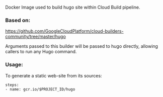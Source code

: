 Docker Image used to build hugo site within Cloud Build pipeline.

### Based on:
https://github.com/GoogleCloudPlatform/cloud-builders-community/tree/master/hugo

Arguments passed to this builder will be passed to hugo directly, allowing callers to run any Hugo command.

### Usage:
To generate a static web-site from its sources:

```
steps:
- name: gcr.io/$PROJECT_ID/hugo
```